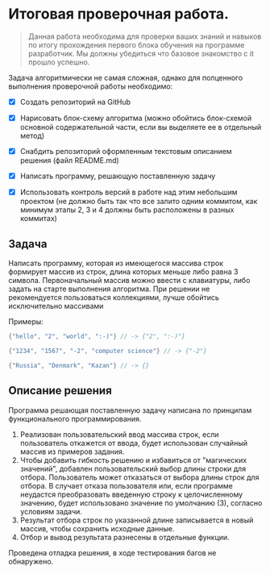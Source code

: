 # Итоговая проверочная работа.

> Данная работа необходима для проверки ваших знаний и навыков по итогу прохождения первого блока обучения на программе разработчик. Мы должны убедиться что базовое знакомство с it прошло успешно.

Задача алгоритмически не самая сложная, однако для полценного выполнения проверочной работы необходимо:

- [x] Создать репозиторий на GitHub
- [x] Нарисовать блок-схему алгоритма (можно обойтись блок-схемой основной содержательной части, если вы выделяете ее в отдельный метод)
- [x] Снабдить репозиторий оформленным текстовым описанием решения (файл README.md)
- [x] Написать программу, решающую поставленную задачу
- [x] Использовать контроль версий в работе над этим небольшим проектом (не должно быть так что все залито одним коммитом, как минимум этапы 2, 3 и 4 должны быть расположены в разных коммитах)


## Задача

Написать программу, которая из имеющегося массива строк формирует массив из строк, длина которых меньше либо равна 3 символа. Первоначальный массив можно ввести с клавиатуры, либо задать на старте выполнения алгоритма. При решении не рекомендуется пользоваться коллекциями, лучше обойтись исключительно массивами

Примеры:
``` C#
{"hello", "2", "world", ":-)"} // -> {"2", ":-)"}

{"1234", "1567", "-2", "computer science"} // -> {"-2"}

{"Russia", "Denmark", "Kazan"} // -> {}
```


## Описание решения

Программа решающая поставленную задачу написана по принципам функционального программирования.
1. Реализован пользовательский ввод массива строк, если пользователь откажется от ввода, будет использован случайный массив из примеров задания. 
2. Чтобы добавить гибкость решению и избавиться от "магических значений", добавлен пользовательский выбор длины строки для отбора. Пользователь может отказаться от выбора длины строк для отбора. В случает отказа пользователя или, если программе неудастся преобразовать введенную строку к целочисленному значению, будет использовано значение по умолчанию (3), согласно условиям задачи.
3. Результат отбора строк по указанной длине записывается в новый массив, чтобы сохранить исходные данные.
4. Отбор и вывод результата разнесены в отдельные функции.

Проведена отладка решения, в ходе тестирования багов не обнаружено. 